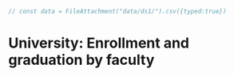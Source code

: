 ```js
// const data = FileAttachment("data/ds1/").csv({typed:true})
```

# University: Enrollment and graduation by faculty


<div class="grid grid-cols-1">
  <div class="card"></div>
</div>